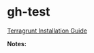 # gh-test

[Terragrunt Installation Guide](https://terragrunt.gruntwork.io/docs/getting-started/install/)

**Notes:**
